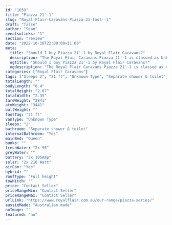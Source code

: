 ```yaml
---
id: "1059"
title: "Piazza 21'-1"
slug: "Royal-Flair-Caravans-Piazza-21-foot--1"
draft: "false"
author: "Sean"
seealsolinks: "1"
section: "review"
date: "2022-10-10T22:00:09+11:00"
meta:
  title: "Should I buy Piazza 21'-1 by Royal Flair Caravans?"
  description: "The Royal Flair Caravans Piazza 21'-1 is classed as Unknown Type, and sleeps 2 people. It is Australian made and comes in at 21 ft. It generally has Separate shower & toilet."
  ogtitle: "Should I buy Piazza 21'-1 by Royal Flair Caravans?"
  ogdescription: "The Royal Flair Caravans Piazza 21'-1 is classed as Unknown Type, and sleeps 2 people. It is Australian made and comes in at 21 ft. It generally has Separate shower & toilet."
categories: ["Royal Flair Caravans"]
tags: ["Sleeps 2", "21 ft", "Unknown Type", "Separate shower & toilet", "Full height", "Price Unknown", "Australian made"]
totalLength: ""
bodyLength: "6.4"
totalHeight: "2.87"
totalWidth: "2.35"
tareWeight: "2841"
atmWeight: "3441"
ballWeight: ""
footTag: "21 ft"
vanType: "Unknown Type"
sleeps: "2"
bathroom: "Separate shower & toilet"
internalBathroom: "Yes"
mainBed: "Queen"
bunks: ""
freshWater: "2x 95"
greyWater: ""
battery: "2x 105Amp"
solar: "2x 210 Watt"
airCon: "Yes"
hybrid: ""
roofType: "Full height"
towHitch: ""
price: "Contact Seller"
priceRangeMin: "Contact Seller"
priceRangeMax: "Contact Seller"
urlLink: "https://www.royalflair.com.au/our-range/piazza-series/"
aussieMade: "Australian made"
noImage: ""
featured: "no"
---
```

